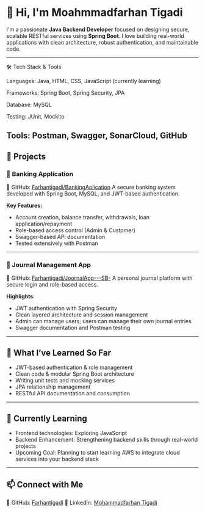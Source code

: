 # 👋 Hi, I'm Moahmmadfarhan Tigadi

I'm a passionate **Java Backend Developer** focused on designing secure, scalable RESTful services using **Spring Boot**. I love building real-world applications with clean architecture, robust authentication, and maintainable code.

---
🛠️ Tech Stack & Tools

Languages: Java, HTML, CSS, JavaScript (currently learning)

Frameworks: Spring Boot, Spring Security, JPA

Database: MySQL

Testing: JUnit, Mockito

Tools: Postman, Swagger, SonarCloud, GitHub
---



## 🚀 Projects

### 🏦 Banking Application

🔗 GitHub: [Farhantigadi/BankingAplication](https://github.com/Farhantigadi/BankingAplication)
A secure banking system developed with Spring Boot, MySQL, and JWT-based authentication.

**Key Features:**

* Account creation, balance transfer, withdrawals, loan application/repayment
* Role-based access control (Admin & Customer)
* Swagger-based API documentation
* Tested extensively with Postman

---

### 📓 Journal Management App

🔗 GitHub: [Farhantigadi/JoornalApp---SB-](https://github.com/Farhantigadi/JoornalApp---SB-)
A personal journal platform with secure login and role-based access.

**Highlights:**

* JWT authentication with Spring Security
* Clean layered architecture and session management
* Admin can manage users; users can manage their own journal entries
* Swagger documentation and Postman testing

---
## 📘 What I’ve Learned So Far

* JWT-based authentication & role management
* Clean code & modular Spring Boot architecture
* Writing unit tests and mocking services
* JPA relationship management
* RESTful API documentation and consumption

---

## 🎯 Currently Learning

* Frontend technologies: Exploring JavaScript 
* Backend Enhancement: Strengthening backend skills through real-world projects
* Upcoming Goal: Planning to start learning AWS to integrate cloud services into your backend stack
 
---

## 📫 Connect with Me

🔗 GitHub: [Farhantigadi](https://github.com/Farhantigadi)
🔗 LinkedIn: [Mohammadfarhan Tigadi](https://www.linkedin.com/in/mohammadfarhan-tigadi)
